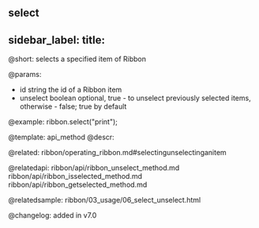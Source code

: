 select
---
sidebar_label: 
title: 
---          

@short: selects a specified item of Ribbon


@params:
- id	string      the id of a Ribbon item
- unselect	boolean   optional, true - to unselect previously selected items, otherwise - false; true by default



@example:
ribbon.select("print");


@template: api_method
@descr:

@related: ribbon/operating_ribbon.md#selectingunselectinganitem

@relatedapi:
ribbon/api/ribbon_unselect_method.md
ribbon/api/ribbon_isselected_method.md
ribbon/api/ribbon_getselected_method.md

@relatedsample:
ribbon/03_usage/06_select_unselect.html

@changelog:
added in v7.0

